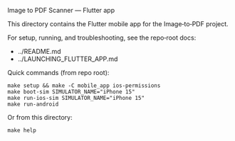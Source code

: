 Image to PDF Scanner — Flutter app

This directory contains the Flutter mobile app for the Image‑to‑PDF project.

For setup, running, and troubleshooting, see the repo‑root docs:

- ../README.md
- ../LAUNCHING_FLUTTER_APP.md

Quick commands (from repo root):

```
make setup && make -C mobile_app ios-permissions
make boot-sim SIMULATOR_NAME="iPhone 15"
make run-ios-sim SIMULATOR_NAME="iPhone 15"
make run-android
```

Or from this directory:

```
make help
```
